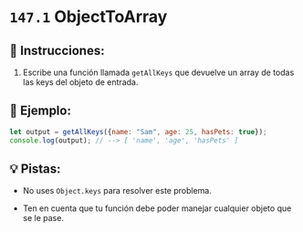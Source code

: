 # `147.1` ObjectToArray

## 📝 Instrucciones:

1. Escribe una función llamada `getAllKeys` que devuelve un array de todas las keys del objeto de entrada. 

## 📎 Ejemplo:

```js
let output = getAllKeys({name: "Sam", age: 25, hasPets: true});
console.log(output); // --> [ 'name', 'age', 'hasPets' ]
```

## 💡 Pistas:

+ No uses `Object.keys` para resolver este problema.

+ Ten en cuenta que tu función debe poder manejar cualquier objeto que se le pase.
